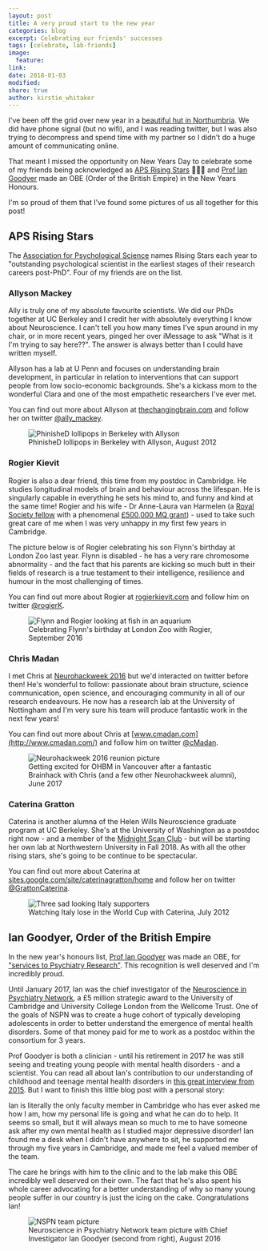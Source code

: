 ```yaml
---
layout: post
title: A very proud start to the new year
categories: blog
excerpt: Celebrating our friends' successes
tags: [celebrate, lab-friends]
image:
  feature:
link:
date: 2018-01-03
modified:
share: true
author: kirstie_whitaker
---
```


I've been off the grid over new year in a [beautiful hut in Northumbria](https://twitter.com/kirstie_j/status/948461671915376640). We did have phone signal (but no wifi), and I was reading twitter, but I was also trying to decompress and spend time with my partner so I didn't do a huge amount of communicating online.

That meant I missed the opportunity on New Years Day to celebrate some of my friends being acknowledged as [APS Rising Stars](http://www.psychologicalscience.org/redesign/wp-content/uploads/2017/12/2017-Rising-Stars.pdf) :star2::sparkles::dizzy: and [Prof Ian Goodyer](https://www.thegazette.co.uk/notice/2938057) made an OBE (Order of the British Empire) in the New Years Honours.

I'm so proud of them that I've found some pictures of us all together for this post!

## APS Rising Stars

The [Association for Psychological Science](http://www.psychologicalscience.org/) names Rising Stars each year to "outstanding psychological scientist in the earliest stages of their research careers post-PhD". Four of my friends are on the list.

### Allyson Mackey

Ally is truly one of my absolute favourite scientists. We did our PhDs together at UC Berkeley and I credit her with absolutely everything I know about Neuroscience. I can't tell you how many times I've spun around in my chair, or in more recent years, pinged her over iMessage to ask "What is it I'm trying to say here??". The answer is always better than I could have written myself.

Allyson has a lab at U Penn and focuses on understanding brain development, in particular in relation to interventions that can support people from low socio-economic backgrounds. She's a kickass mom to the wonderful Clara and one of the most empathetic researchers I've ever met.

You can find out more about Allyson at [thechangingbrain.com](http://www.allysonmackey.com/) and follow her on twitter [@ally_mackey](https://twitter.com/ally_mackey).

<figure>
  <img src="/images/aps-rising-stars/allysonmackey.jpg"
       alt="PhinisheD lollipops in Berkeley with Allyson">
  <figcaption>PhinisheD lollipops in Berkeley with Allyson, August 2012</figcaption>
</figure>

### Rogier Kievit

Rogier is also a dear friend, this time from my postdoc in Cambridge. He studies longitudinal models of brain and behaviour across the lifespan. He is singularly capable in everything he sets his mind to, and funny and kind at the same time! Rogier and his wife - Dr Anne-Laura van Harmelen (a [Royal Society fellow](https://royalsociety.org/people/anne-laura-van-harmelen-13182/) with a phenomenal [£500,000 MQ grant](https://www.mqmentalhealth.org/posts/new-research-depression-and-suicide-in-young-people)) - used to take such great care of me when I was very unhappy in my first few years in Cambridge.

The picture below is of Rogier celebrating his son Flynn's birthday at London Zoo last year. Flynn is disabled - he has a very rare chromosome abnormality - and the fact that his parents are kicking so much butt in their fields of research is a true testament to their intelligence, resilience and humour in the most challenging of times.

You can find out more about Rogier at [rogierkievit.com](https://rogierkievit.com) and follow him on twitter [@rogierK](https://twitter.com/rogierK).

<figure>
  <img src="/images/aps-rising-stars/rogierkievit.jpg"
       alt="Flynn and Rogier looking at fish in an aquarium">
  <figcaption>Celebrating Flynn's birthday at London Zoo with Rogier, September 2016</figcaption>
</figure>

### Chris Madan

I met Chris at [Neurohackweek 2016](http://neurohackweek.github.io/) but we'd interacted on twitter before then! He's wonderful to follow: passionate about brain structure, science communication, open science, and encouraging community in all of our research endeavours. He now has a research lab at the University of Nottingham and I'm very sure his team will produce fantastic work in the next few years!

You can find out more about Chris at [www.cmadan.com](http://www.cmadan.com/) and follow him on twitter [@cMadan](https://twitter.com/cMadan).

<figure>
  <img src="/images/aps-rising-stars/chrismadan-et-al.jpg"
       alt="Neurohackweek 2016 reunion picture">
  <figcaption>Getting excited for OHBM in Vancouver after a fantastic Brainhack with Chris (and a few other Neurohackweek alumni), June 2017</figcaption>
</figure>

### Caterina Gratton

Caterina is another alumna of the Helen Wills Neuroscience graduate program at UC Berkeley. She's at the University of Washington as a postdoc right now - and a member of the [Midnight Scan Club](https://www.pri.org/stories/2017-08-20/midnight-scan-club-sheds-new-light-human-brain) - but will be starting her own lab at Northwestern University in Fall 2018. As with all the other rising stars, she's going to be continue to be spectacular.

You can find out more about Caterina at [sites.google.com/site/caterinagratton/home](https://sites.google.com/site/caterinagratton/home) and follow her on twitter [@GrattonCaterina](https://twitter.com/GrattonCaterina).

<figure>
  <img src="/images/aps-rising-stars/caterinagratton.jpg"
       alt="Three sad looking Italy supporters">
  <figcaption>Watching Italy lose in the World Cup with Caterina, July 2012</figcaption>
</figure>

## Ian Goodyer, Order of the British Empire

In the new year's honours list, [Prof Ian Goodyer](http://www.neuroscience.cam.ac.uk/directory/profile.php?ig104) was made an OBE, for ["services to Psychiatry Research"](https://www.thegazette.co.uk/notice/2938057). This recognition is well deserved and I'm incredibly proud.

Until January 2017, Ian was the chief investigator of the [Neuroscience in Psychiatry Network](http://www.nspn.org.uk/), a £5 million strategic award to the University of Cambridge and University College London from the Wellcome Trust. One of the goals of NSPN was to create a huge cohort of typically developing adolescents in order to better understand the emergence of mental health disorders. Some of that money paid for me to work as a postdoc within the consortium for 3 years.

Prof Goodyer is both a clinician - until his retirement in 2017 he was still seeing and treating young people with mental health disorders - and a scientist. You can read all about Ian's contribution to our understanding of childhood and teenage mental health disorders in [this great interview from 2015](https://www.escap.eu/research/ian-goodyer-reveals-unique-research-on-depression-and-conduct-disorder-development/). But I want to finish this little blog post with a personal story:

Ian is literally the only faculty member in Cambridge who has ever asked me how I am, how my personal life is going and what he can do to help. It seems so small, but it will always mean so much to me to have someone ask after my own mental health as I studied major depressive disorder! Ian found me a desk when I didn't have anywhere to sit, he supported me through my five years in Cambridge, and made me feel a valued member of the team.

The care he brings with him to the clinic and to the lab make this OBE incredibly well deserved on their own. The fact that he's also spent his whole career advocating for a better understanding of why so many young people suffer in our country is just the icing on the cake. Congratulations Ian!

<figure>
  <img src="/images/nspn-team-pic-Aug2016.jpg"
       alt="NSPN team picture">
  <figcaption>Neuroscience in Psychiatry Network team picture with Chief Investigator Ian Goodyer (second from right), August 2016</figcaption>
</figure>
